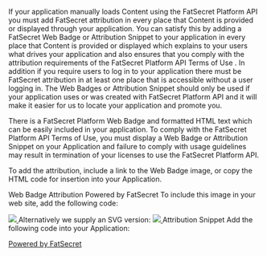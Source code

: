 If your application manually loads Content using the FatSecret Platform API you must add FatSecret attribution in every place that Content is provided or displayed through your application. You can satisfy this by adding a FatSecret Web Badge or Attribution Snippet to your application in every place that Content is provided or displayed which explains to your users what drives your application and also ensures that you comply with the attribution requirements of the FatSecret Platform API Terms of Use . In addition if you require users to log in to your application there must be FatSecret attribution in at least one place that is accessible without a user logging in. The Web Badges or Attribution Snippet should only be used if your application uses or was created with FatSecret Platform API and it will make it easier for us to locate your application and promote you.

There is a FatSecret Platform Web Badge and formatted HTML text which can be easily included in your application. To comply with the FatSecret Platform API Terms of Use, you must display a Web Badge or Attribution Snippet on your Application and failure to comply with usage guidelines may result in termination of your licenses to use the FatSecret Platform API.

To add the attribution, include a link to the Web Badge image, or copy the HTML code for insertion into your Application.

Web Badge Attribution
Powered by FatSecret
To include this image in your web site, add the following code:

<a href="https://www.fatsecret.com">
    <img src="https://platform.fatsecret.com/api/static/images/powered_by_fatsecret.png" srcset="https://platform.fatsecret.com/api/static/images/powered_by_fatsecret_2x.png 2x, https://platform.fatsecret.com/api/static/images/powered_by_fatsecret_3x.png 3x" border="0"/>
</a>
Alternatively we supply an SVG version:

<a href="https://www.fatsecret.com">
    <img src="https://platform.fatsecret.com/api/static/images/powered_by_fatsecret.svg" border="0"/>
</a>
Attribution Snippet
Add the following code into your Application:

<!-- Begin FatSecret Platform API HTML Attribution Snippet -->
<a href="https://www.fatsecret.com">Powered by FatSecret</a>
<!-- End FatSecret Platform API HTML Attribution Snippet -->